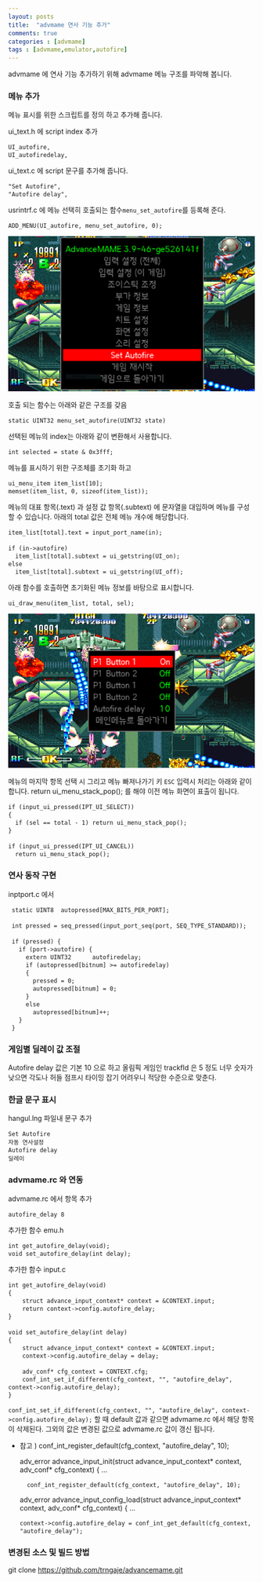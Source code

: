 ```yaml
---
layout: posts
title:  "advmame 연사 기능 추가"
comments: true
categories : [advmame]
tags : [advmame,emulator,autofire]
---
```


advmame 에 연사 기능 추가하기 위해 advmame 메뉴 구조를 파악해 봅니다.

### 메뉴 추가

메뉴 표시를 위한 스크립트를 정의 하고 추가해 줍니다.


ui_text.h 에 script index 추가

    UI_autofire,
    UI_autofiredelay,

ui_text.c 에 script 문구를 추가해 줍니다.

    "Set Autofire",			
    "Autofire delay",

usrintrf.c 에 메뉴 선택히 호출되는 함수`menu_set_autofire`를 등록해 준다.

    ADD_MENU(UI_autofire, menu_set_autofire, 0);

![](/images/2022-09-25/advmame_autofire1.png)


호출 되는 함수는 아래와 같은 구조를 갖음

    static UINT32 menu_set_autofire(UINT32 state)

선택된 메뉴의 index는 아래와 같이 변환해서 사용합니다.

    int selected = state & 0x3fff;

메뉴를 표시하기 위한 구조체를 초기화 하고

    ui_menu_item item_list[10];
    memset(item_list, 0, sizeof(item_list));

메뉴의 대표 항목(.text) 과 설정 값 항목(.subtext) 에 문자열을 대입하며 메뉴를 구성할 수 있습니다. 아래의 total 값은 전체 메뉴 개수에 해당합니다.

    item_list[total].text = input_port_name(in);

    if (in->autofire)
      item_list[total].subtext = ui_getstring(UI_on);
    else
      item_list[total].subtext = ui_getstring(UI_off);

아래 함수를 호출하면 초기화된 메뉴 정보를 바탕으로 표시합니다.

    ui_draw_menu(item_list, total, sel);

![](/images/2022-09-25/advmame_autofire2.png)

메뉴의 마지막 항목 선택 시
그리고 메뉴 빠져나가기 키 `ESC` 입력시 처리는 아래와 같이 합니다.
return ui_menu_stack_pop(); 를 해야 이전 메뉴 화면이 표출이 됩니다.

    if (input_ui_pressed(IPT_UI_SELECT))
    {
      if (sel == total - 1) return ui_menu_stack_pop();
    }

    if (input_ui_pressed(IPT_UI_CANCEL))
      return ui_menu_stack_pop();

### 연사 동작 구현

inptport.c 에서

     static UINT8  autopressed[MAX_BITS_PER_PORT];

     int pressed = seq_pressed(input_port_seq(port, SEQ_TYPE_STANDARD));

     if (pressed) {
       if (port->autofire) {
         extern UINT32		autofiredelay;
         if (autopressed[bitnum] >= autofiredelay)
         {
           pressed = 0;
           autopressed[bitnum] = 0;
         }
         else
           autopressed[bitnum]++;							
       }
     }

### 게임별 딜레이 값 조절

Autofire delay 값은 기본 10 으로 하고
올림픽 게임인 trackfld 은 5 정도 너무 숫자가 낮으면 각도나
허들 점프시 타이밍 잡기 어려우니 적당한 수준으로 맞춘다.

### 한글 문구 표시

hangul.lng 파일내 문구 추가

    Set Autofire
    자동 연사설정			
    Autofire delay
    딜레이

### advmame.rc 와 연동

advmame.rc 에서 항목 추가

    autofire_delay 8

추가한 함수 emu.h

    int get_autofire_delay(void);
    void set_autofire_delay(int delay);

추가한 함수 input.c

    int get_autofire_delay(void)
    {
    	struct advance_input_context* context = &CONTEXT.input;
    	return context->config.autofire_delay;
    }

    void set_autofire_delay(int delay)
    {
    	struct advance_input_context* context = &CONTEXT.input;
    	context->config.autofire_delay = delay;

    	adv_conf* cfg_context = CONTEXT.cfg;
    	conf_int_set_if_different(cfg_context, "", "autofire_delay", context->config.autofire_delay);
    }

`conf_int_set_if_different(cfg_context, "", "autofire_delay", context->config.autofire_delay);` 할 때 default 값과 같으면 advmame.rc 에서 해당 항목이 삭제된다. 그외의 값은 변경된 값으로 advmame.rc 값이 갱신 됩니다.
- 참고 ) conf_int_register_default(cfg_context, "autofire_delay", 10);


    adv_error advance_input_init(struct advance_input_context* context, adv_conf* cfg_context)
    {
    ...

	    conf_int_register_default(cfg_context, "autofire_delay", 10);


    adv_error advance_input_config_load(struct advance_input_context* context, adv_conf* cfg_context)
    {
    ...

  	  context->config.autofire_delay = conf_int_get_default(cfg_context, "autofire_delay");


### 변경된 소스 및 빌드 방법

git clone https://github.com/trngaje/advancemame.git
